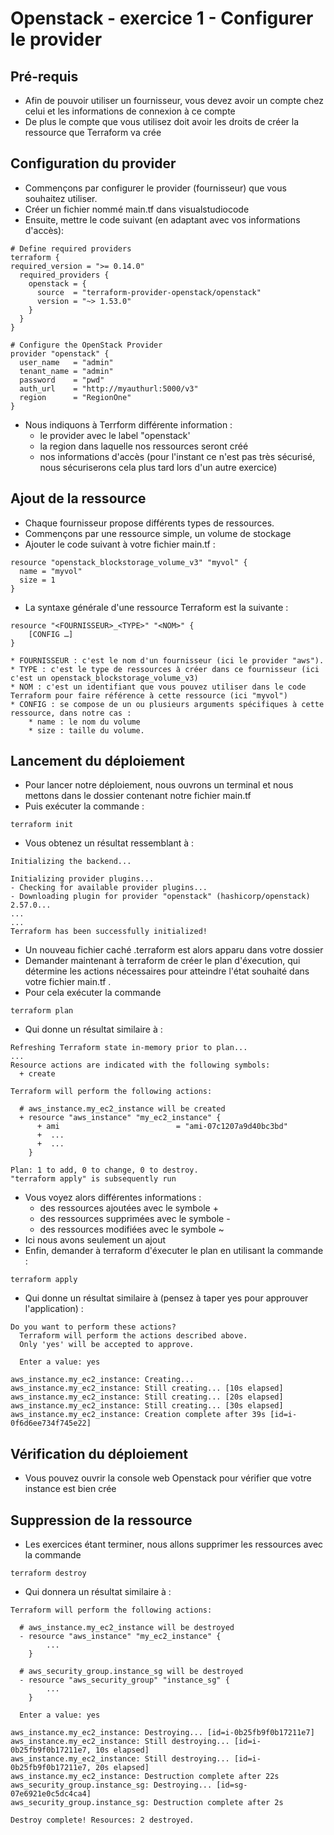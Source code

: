 # Openstack - exercice 1 - Configurer le provider

## Pré-requis
* Afin de pouvoir utiliser un fournisseur, vous devez avoir un compte chez celui et les informations de connexion à ce compte
* De plus le compte que vous utilisez doit avoir les droits de créer la ressource que Terraform va crée

## Configuration du provider

* Commençons par configurer le provider (fournisseur) que vous souhaitez utiliser.
* Créer un fichier nommé main.tf dans visualstudiocode 
* Ensuite, mettre le code suivant (en adaptant avec vos informations d'accès):
```
# Define required providers
terraform {
required_version = ">= 0.14.0"
  required_providers {
    openstack = {
      source  = "terraform-provider-openstack/openstack"
      version = "~> 1.53.0"
    }
  }
}

# Configure the OpenStack Provider
provider "openstack" {
  user_name   = "admin"
  tenant_name = "admin"
  password    = "pwd"
  auth_url    = "http://myauthurl:5000/v3"
  region      = "RegionOne"
}
```
* Nous indiquons à Terrform différente information :
    - le provider avec le label "openstack'
    - la region dans laquelle nos ressources seront créé 
    - nos informations d'accès (pour l'instant ce n'est pas très sécurisé, nous sécuriserons cela plus tard lors d'un autre exercice)


## Ajout de la ressource

* Chaque fournisseur propose différents types de ressources. 
* Commençons par une ressource simple, un volume de stockage
* Ajouter le code suivant à votre fichier main.tf :
```
resource "openstack_blockstorage_volume_v3" "myvol" {
  name = "myvol"
  size = 1
}
```
* La syntaxe générale d'une ressource Terraform est la suivante :
```
resource "<FOURNISSEUR>_<TYPE>" "<NOM>" {
    [CONFIG …]
}
```
    * FOURNISSEUR : c'est le nom d'un fournisseur (ici le provider "aws").
    * TYPE : c'est le type de ressources à créer dans ce fournisseur (ici c'est un openstack_blockstorage_volume_v3)
    * NOM : c'est un identifiant que vous pouvez utiliser dans le code Terraform pour faire référence à cette ressource (ici "myvol")
    * CONFIG : se compose de un ou plusieurs arguments spécifiques à cette ressource, dans notre cas :
        * name : le nom du volume
        * size : taille du volume.


## Lancement du déploiement

* Pour lancer notre déploiement, nous ouvrons un terminal et nous mettons dans le dossier contenant notre fichier main.tf
* Puis exécuter la commande :
```
terraform init
```
* Vous obtenez un résultat ressemblant à :
```
Initializing the backend...

Initializing provider plugins...
- Checking for available provider plugins...
- Downloading plugin for provider "openstack" (hashicorp/openstack) 2.57.0...
...
...
Terraform has been successfully initialized!
```
* Un nouveau fichier caché .terraform est alors apparu dans votre dossier
* Demander maintenant à terraform de créer le plan d'éxecution, qui détermine les actions nécessaires pour atteindre l'état souhaité dans votre fichier main.tf . 
* Pour cela exécuter la commande
```
terraform plan
```
* Qui donne un résultat similaire à :
```
Refreshing Terraform state in-memory prior to plan...
...
Resource actions are indicated with the following symbols:
  + create

Terraform will perform the following actions:

  # aws_instance.my_ec2_instance will be created
  + resource "aws_instance" "my_ec2_instance" {
      + ami                          = "ami-07c1207a9d40bc3bd"
      +  ...
      +  ...
    }

Plan: 1 to add, 0 to change, 0 to destroy.
"terraform apply" is subsequently run
```
* Vous voyez alors différentes informations : 
    * des ressources ajoutées avec le symbole + 
    * des ressources supprimées avec le symbole - 
    * des ressources modifiées avec le symbole ~
* Ici nous avons seulement un ajout
* Enfin, demander à terraform d'éxecuter le plan en utilisant la commande :
```
terraform apply
```
* Qui donne un résultat similaire à (pensez à taper yes pour approuver l'application) :
```
Do you want to perform these actions?
  Terraform will perform the actions described above.
  Only 'yes' will be accepted to approve.

  Enter a value: yes

aws_instance.my_ec2_instance: Creating...
aws_instance.my_ec2_instance: Still creating... [10s elapsed]
aws_instance.my_ec2_instance: Still creating... [20s elapsed]
aws_instance.my_ec2_instance: Still creating... [30s elapsed]
aws_instance.my_ec2_instance: Creation complete after 39s [id=i-0f6d6ee734f745e22]
```

## Vérification du déploiement 

* Vous pouvez ouvrir la console web Openstack pour vérifier que votre instance est bien crée




## Suppression de la ressource
* Les exercices étant terminer, nous allons supprimer les ressources avec la commande 
```
terraform destroy
```
* Qui donnera un résultat similaire à :
```
Terraform will perform the following actions:

  # aws_instance.my_ec2_instance will be destroyed
  - resource "aws_instance" "my_ec2_instance" {
        ...
    }

  # aws_security_group.instance_sg will be destroyed
  - resource "aws_security_group" "instance_sg" {
        ...
    }

  Enter a value: yes

aws_instance.my_ec2_instance: Destroying... [id=i-0b25fb9f0b17211e7]
aws_instance.my_ec2_instance: Still destroying... [id=i-0b25fb9f0b17211e7, 10s elapsed]
aws_instance.my_ec2_instance: Still destroying... [id=i-0b25fb9f0b17211e7, 20s elapsed]
aws_instance.my_ec2_instance: Destruction complete after 22s
aws_security_group.instance_sg: Destroying... [id=sg-07e6921e0c5dc4ca4]
aws_security_group.instance_sg: Destruction complete after 2s

Destroy complete! Resources: 2 destroyed.
```
